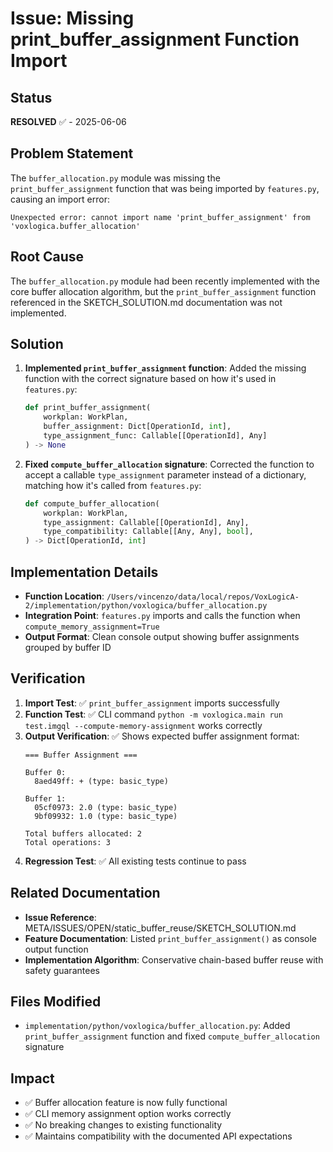 # Issue: Missing print_buffer_assignment Function Import

## Status
**RESOLVED** ✅ - 2025-06-06

## Problem Statement
The `buffer_allocation.py` module was missing the `print_buffer_assignment` function that was being imported by `features.py`, causing an import error:

```
Unexpected error: cannot import name 'print_buffer_assignment' from 'voxlogica.buffer_allocation'
```

## Root Cause
The `buffer_allocation.py` module had been recently implemented with the core buffer allocation algorithm, but the `print_buffer_assignment` function referenced in the SKETCH_SOLUTION.md documentation was not implemented.

## Solution
1. **Implemented `print_buffer_assignment` function**: Added the missing function with the correct signature based on how it's used in `features.py`:
   ```python
   def print_buffer_assignment(
       workplan: WorkPlan, 
       buffer_assignment: Dict[OperationId, int], 
       type_assignment_func: Callable[[OperationId], Any]
   ) -> None
   ```

2. **Fixed `compute_buffer_allocation` signature**: Corrected the function to accept a callable `type_assignment` parameter instead of a dictionary, matching how it's called from `features.py`:
   ```python
   def compute_buffer_allocation(
       workplan: WorkPlan,
       type_assignment: Callable[[OperationId], Any],
       type_compatibility: Callable[[Any, Any], bool],
   ) -> Dict[OperationId, int]
   ```

## Implementation Details
- **Function Location**: `/Users/vincenzo/data/local/repos/VoxLogicA-2/implementation/python/voxlogica/buffer_allocation.py`
- **Integration Point**: `features.py` imports and calls the function when `compute_memory_assignment=True`
- **Output Format**: Clean console output showing buffer assignments grouped by buffer ID

## Verification
1. **Import Test**: ✅ `print_buffer_assignment` imports successfully
2. **Function Test**: ✅ CLI command `python -m voxlogica.main run test.imgql --compute-memory-assignment` works correctly
3. **Output Verification**: ✅ Shows expected buffer assignment format:
   ```
   === Buffer Assignment ===

   Buffer 0:
     8aed49ff: + (type: basic_type)

   Buffer 1:
     05cf0973: 2.0 (type: basic_type)
     9bf09932: 1.0 (type: basic_type)

   Total buffers allocated: 2
   Total operations: 3
   ```
4. **Regression Test**: ✅ All existing tests continue to pass

## Related Documentation
- **Issue Reference**: META/ISSUES/OPEN/static_buffer_reuse/SKETCH_SOLUTION.md
- **Feature Documentation**: Listed `print_buffer_assignment()` as console output function
- **Implementation Algorithm**: Conservative chain-based buffer reuse with safety guarantees

## Files Modified
- `implementation/python/voxlogica/buffer_allocation.py`: Added `print_buffer_assignment` function and fixed `compute_buffer_allocation` signature

## Impact
- ✅ Buffer allocation feature is now fully functional
- ✅ CLI memory assignment option works correctly  
- ✅ No breaking changes to existing functionality
- ✅ Maintains compatibility with the documented API expectations
